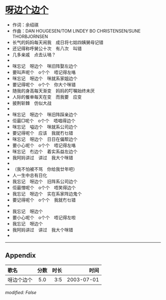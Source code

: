 # [呀边个边个](https://music.163.com/song?id=66796)

* 作词：余绍祺
* 作曲：DAN HOUGESEN/TOM LINDEY BO CHRISTENSEN/SUNE THORBJORNSEN
* 长气的妈妈每天闹我　成日将七姑四姨舅母记错
* 还记得称呼舅公十次　有八次　叫错
* 几多亲戚　点去认喎？
* 
* 咪忘记　呀边个　咪旧阵娶左边个
* 要叫声呢个　o个个　唔记得左咯
* 咪忘记　呀边个　咪就系家姐边个
* 要记得呢个　o个个　你大个咪错
* 随我的身高每天渐变　妈妈的叮嘱始终未厌
* 人际的餐单每天在变　而我要　应变
* 披荆斩棘　仿似大战
* 
* 咪忘记　呀边个　咪旧阵踩亲边个
* 佢最□呢个　o个个　唔唱得边个
* 咪忘记　嗌边个　咪就系公司边个
* 要记得呢个　应该　我就冇乜错
* 咪忘记　呀边个　日日在偏帮边个
* 要小心呢个　o个个　唔记得左咯
* 咪忘记　冇边个　着实系益左边个
* 我阿妈讲过　讲过　我大个咪错
* 
* （我不怕被不骂　你给我廿年吧）
* 人一生中总有日化
* 我忘记　呀边个　旧阵系公司边个
* 佢最憎呢个　o个个　唔笑得边个
* 我忘记　呀边个　实在系家阵边鬼个
* 要记得呢个　o个个　我就冇乜错
* 
* 我忘记　呀边个
* 要小心呢个　o个个　唔记得左啦
* 我忘记　呀边个
* 我阿妈讲过　讲过　我大个咪错
* 


---

## Appendix

|歌名|分数|时长|时间|
|:---|:---:|---:|---:|
|呀边个边个|5.0|3:5|2003-07-01

*modified: False*